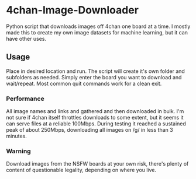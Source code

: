 # 4chan-Image-Downloader
Python script that downloads images off 4chan one board at a time. I mostly made this to create my own image datasets for machine learning, but it can have other uses.

## Usage
Place in desired location and run. The script will create it's own folder and subfolders as needed. Simply enter the board you want to download and wait/repeat. Most common quit commands work for a clean exit.

### Performance
All image names and links and gathered and then downloaded in bulk. I'm not sure if 4chan itself throttles downloads to some extent, but it seems it can serve files at a reliable 100Mbps. During testing it reached a sustained peak of about 250Mbps, downloading all images on /g/ in less than 3 minutes.

### Warning
Download images from the NSFW boards at your own risk, there's plenty of content of questionable legality, depending on where you live.
